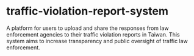 # traffic-violation-report-system
A platform for users to upload and share the responses from law enforcement agencies to their traffic violation reports in Taiwan. This system aims to increase transparency and public oversight of traffic law enforcement.
